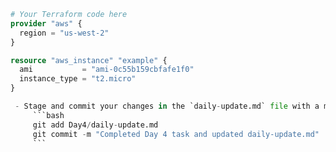 ```terraform
# Your Terraform code here
provider "aws" {
  region = "us-west-2"
}

resource "aws_instance" "example" {
  ami           = "ami-0c55b159cbfafe1f0"
  instance_type = "t2.micro"
}

 - Stage and commit your changes in the `daily-update.md` file with a message like:
     ```bash
     git add Day4/daily-update.md
     git commit -m "Completed Day 4 task and updated daily-update.md"
     ```
